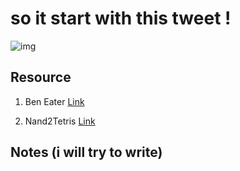 # so it start with this tweet ! 
![img](https://github.com/saurabhaloneai/computer-from-scratch/blob/main/images/Screenshot%202024-07-10%20at%2010.25.39%E2%80%AFAM.png)

## Resource 

1. Ben Eater [Link](https://eater.net/8bit)

2. Nand2Tetris [Link](https://www.nand2tetris.org)

## Notes (i will try to write)